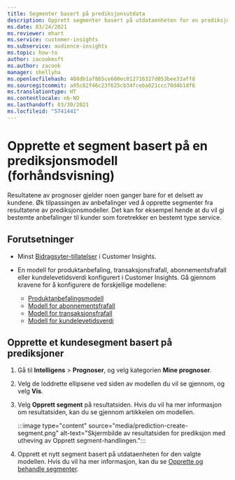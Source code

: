 ```yaml
---
title: Segmenter basert på prediksjonsutdata
description: Opprett segmenter basert på utdataenheten for en prediksjonsmodell.
ms.date: 03/24/2021
ms.reviewer: mhart
ms.service: customer-insights
ms.subservice: audience-insights
ms.topic: how-to
author: zacookmsft
ms.author: zacook
manager: shellyha
ms.openlocfilehash: 488db1af865ce600ec012716327d053bee33aff8
ms.sourcegitcommit: a95c82f46c23f625cb34fceba021ccc70d4b1df6
ms.translationtype: HT
ms.contentlocale: nb-NO
ms.lasthandoff: 03/30/2021
ms.locfileid: "5741441"
---
```

# <a name="create-a-segment-based-on-a-prediction-model-preview"></a>Opprette et segment basert på en prediksjonsmodell (forhåndsvisning)

Resultatene av prognoser gjelder noen ganger bare for et delsett av kundene. Øk tilpassingen av anbefalinger ved å opprette segmenter fra resultatene av prediksjonsmodeller. Det kan for eksempel hende at du vil gi bestemte anbefalinger til kunder som foretrekker en bestemt type service. 

## <a name="prerequisites"></a>Forutsetninger

- Minst [Bidragsyter-tillatelser](permissions.md) i Customer Insights.

- En modell for produktanbefaling, transaksjonsfrafall, abonnementsfrafall eller kundelevetidsverdi konfigurert i Customer Insights. Gå gjennom kravene for å konfigurere de forskjellige modellene:

  - [Produktanbefalingsmodell](predict-product-recommendation.md)
  - [Modell for abonnementsfrafall](predict-subscription-churn.md)
  - [Modell for transaksjonsfrafall](predict-transactional-churn.md)
  - [Modell for kundelevetidsverdi](predict-customer-lifetime-value.md)

## <a name="create-a-customer-segment-based-on-predictions"></a>Opprette et kundesegment basert på prediksjoner

1. Gå til **Intelligens** > **Prognoser**, og velg kategorien **Mine prognoser**.

1. Velg de loddrette ellipsene ved siden av modellen du vil se gjennom, og velg **Vis**.

1. Velg **Opprett segment** på resultatsiden. Hvis du vil ha mer informasjon om resultatsiden, kan du se gjennom artikkelen om modellen.

   :::image type="content" source="media/prediction-create-segment.png" alt-text="Skjermbilde av resultatsiden for prediksjon med utheving av Opprett segment-handlingen.":::

1. Opprett et nytt segment basert på utdataenheten for den valgte modellen. Hvis du vil ha mer informasjon, kan du se [Opprette og behandle segmenter](segments.md).